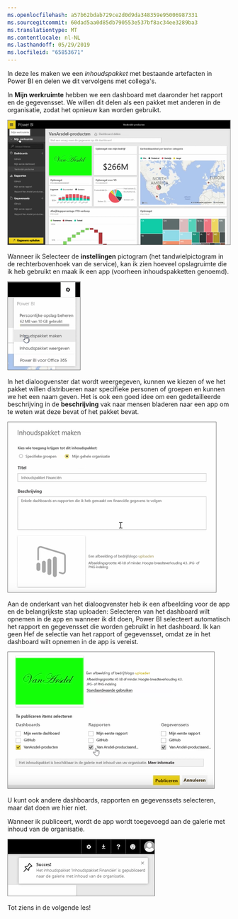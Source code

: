```yaml
---
ms.openlocfilehash: a57b62bdab729ce2d0d9da348359e95006987331
ms.sourcegitcommit: 60dad5aa0d85db790553e537bf8ac34ee3289ba3
ms.translationtype: MT
ms.contentlocale: nl-NL
ms.lasthandoff: 05/29/2019
ms.locfileid: "65853671"
---
```

In deze les maken we een *inhoudspakket* met bestaande artefacten in Power BI en delen we dit vervolgens met collega's. 

In **Mijn werkruimte** hebben we een dashboard met daaronder het rapport en de gegevensset. We willen dit delen als een pakket met anderen in de organisatie, zodat het opnieuw kan worden gebruikt.

![Delen en samenwerken in Power BI](./media/6-2-create-content-packs/pbi_learn06_02myworkspacenohilite.png)

Wanneer ik Selecteer de **instellingen** pictogram (het tandwielpictogram in de rechterbovenhoek van de service), kan ik zien hoeveel opslagruimte die ik heb gebruikt en maak ik een app (voorheen inhoudspakketten genoemd).

![Delen en samenwerken in Power BI](./media/6-2-create-content-packs/pbi_learn06_02options.png)

In het dialoogvenster dat wordt weergegeven, kunnen we kiezen of we het pakket willen distribueren naar specifieke personen of groepen en kunnen we het een naam geven. Het is ook een goed idee om een gedetailleerde beschrijving in de **beschrijving** vak naar mensen bladeren naar een app om te weten wat deze bevat of het pakket bevat.

![Delen en samenwerken in Power BI](./media/6-2-create-content-packs/pbi_learn06_02create_contpktop.png)

Aan de onderkant van het dialoogvenster heb ik een afbeelding voor de app en de belangrijkste stap uploaden: Selecteren van het dashboard wilt opnemen in de app en wanneer ik dit doen, Power BI selecteert automatisch het rapport en gegevensset die worden gebruikt in het dashboard. Ik kan geen Hef de selectie van het rapport of gegevensset, omdat ze in het dashboard wilt opnemen in de app is vereist.

![Delen en samenwerken in Power BI](./media/6-2-create-content-packs/pbi_learn06_02create_contpk2ndhalf.png)

U kunt ook andere dashboards, rapporten en gegevenssets selecteren, maar dat doen we hier niet.

Wanneer ik publiceert, wordt de app wordt toegevoegd aan de galerie met inhoud van de organisatie.

![Delen en samenwerken in Power BI](./media/6-2-create-content-packs/pbi_learn06_02contpksuccess.png)

Tot ziens in de volgende les!

